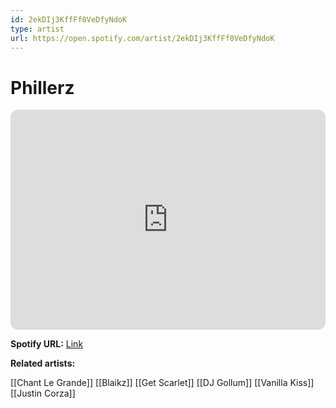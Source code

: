 ```yaml
---
id: 2ekDIj3KffFf0VeDfyNdoK
type: artist
url: https://open.spotify.com/artist/2ekDIj3KffFf0VeDfyNdoK
---
```

# Phillerz

<iframe style="border-radius:12px" src="https://open.spotify.com/embed/artist/2ekDIj3KffFf0VeDfyNdoK" width="100%" height="352" frameBorder="0" allowfullscreen="" allow="autoplay; clipboard-write; encrypted-media; fullscreen; picture-in-picture" loading="lazy"></iframe>

**Spotify URL:** [Link](https://open.spotify.com/artist/2ekDIj3KffFf0VeDfyNdoK)

**Related artists:**

[[Chant Le Grande]]
[[Blaikz]]
[[Get Scarlet]]
[[DJ Gollum]]
[[Vanilla Kiss]]
[[Justin Corza]]
